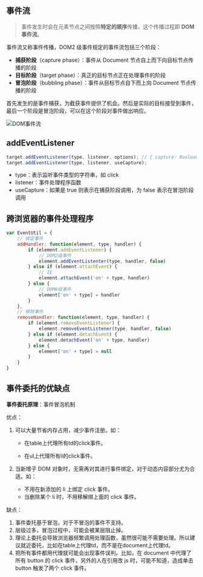 ## 事件流

> 事件发生时会在元素节点之间按照**特定的顺序**传播，这个传播过程即 **DOM事件流**。

事件流又称事件传播，DOM2 级事件规定的事件流包括三个阶段：

- **捕获阶段**（capture phase）：事件从 Document 节点自上而下向目标节点传播的阶段
- **目标阶段**（target phase）：真正的目标节点正在处理事件的阶段
- **冒泡阶段**（bubbling phase）：事件从目标节点自下而上向 Document 节点传播的阶段

首先发生的是事件捕获，为截获事件提供了机会。然后是实际的目标接受到事件，最后一个阶段是冒泡阶段，可以在这个阶段对事件做出响应。

![DOM事件流](https://cloud-images-1255423800.cos.ap-guangzhou.myqcloud.com/js_DOM%E4%BA%8B%E4%BB%B6%E6%B5%81-1.png)

## addEventListener

```js
target.addEventListener(type, listener, options); // { capture: Boolean }
target.addEventListener(type, listener, useCapture);
```

- type：表示监听事件类型的字符串，如 click
- listener：事件处理程序函数
- useCapture：如果是 true 则表示在捕获阶段调用，为 false 表示在冒泡阶段调用

## 跨浏览器的事件处理程序

```js
var EventUtil = {
    // 绑定事件
    addHandler: function(element, type, handler) {
        if (element.addEventListener) {
            // DOM2级事件
            element.addEventListenter(type, handler, false)
        } else if (element.attachEvent) {
            // IE
            element.attachEvent('on' + type, handler)
        } else {
            // DOM0级事件
            element['on' + type] = handler
        }
    },
    // 移除事件
    removeHandler: function(element, type, handler) {
        if (element.removeEventListener) {
            element.removeEventListener(type, handler, false)
        } else if (element.detachEvent) {
            element.detachEvent('on' + type, handler)
        } else {
            element['on' + type] = null
        }
    }
}
```

## 事件委托的优缺点

**事件委托原理**：事件冒泡机制

优点：

1. 可以大量节省内存占用，减少事件注册。如：

   - 在table上代理所有td的click事件。

   - 在ul上代理所有li的click事件。

2. 当新增子 DOM 对象时，无需再对其进行事件绑定，对于动态内容部分尤为合适。如：

   - 不用在新添加的 li 上绑定 click 事件。
   - 当删除某个 li 时，不用移解绑上面的 click 事件。

缺点：

1. 事件委托基于冒泡，对于不冒泡的事件不支持。
2. 层级过多，冒泡过程中，可能会被某层阻止掉。
3. 理论上委托会导致浏览器频繁调用处理函数，虽然很可能不需要处理。所以建议就近委托，比如在table上代理td，而不是在document上代理td。
4. 把所有事件都用代理就可能会出现事件误判。比如，在 document 中代理了所有 button 的 click 事件，另外的人在引用改 js 时，可能不知道，造成单击 button 触发了两个 click 事件。